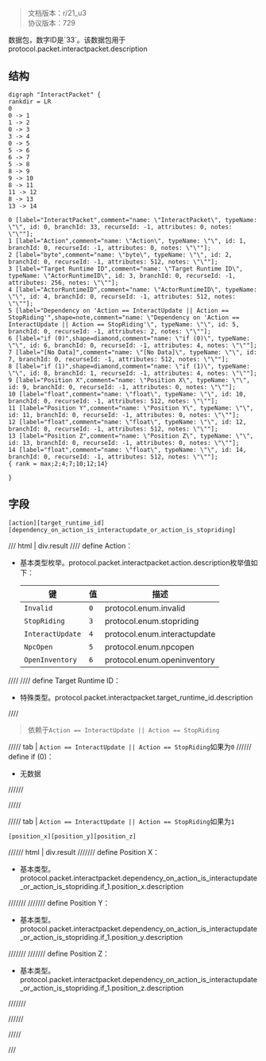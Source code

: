 # <!-- md:samp InteractPacket -->

> 文档版本：r/21_u3<br/>协议版本：729

<!-- md:samp InteractPacket -->数据包，数字ID是`33`。该数据包用于protocol.packet.interactpacket.description

## 结构

```viz
digraph "InteractPacket" {
rankdir = LR
0
0 -> 1
1 -> 2
0 -> 3
3 -> 4
0 -> 5
5 -> 6
6 -> 7
5 -> 8
8 -> 9
9 -> 10
8 -> 11
11 -> 12
8 -> 13
13 -> 14

0 [label="InteractPacket",comment="name: \"InteractPacket\", typeName: \"\", id: 0, branchId: 33, recurseId: -1, attributes: 0, notes: \"\""];
1 [label="Action",comment="name: \"Action\", typeName: \"\", id: 1, branchId: 0, recurseId: -1, attributes: 0, notes: \"\""];
2 [label="byte",comment="name: \"byte\", typeName: \"\", id: 2, branchId: 0, recurseId: -1, attributes: 512, notes: \"\""];
3 [label="Target Runtime ID",comment="name: \"Target Runtime ID\", typeName: \"ActorRuntimeID\", id: 3, branchId: 0, recurseId: -1, attributes: 256, notes: \"\""];
4 [label="ActorRuntimeID",comment="name: \"ActorRuntimeID\", typeName: \"\", id: 4, branchId: 0, recurseId: -1, attributes: 512, notes: \"\""];
5 [label="Dependency on 'Action == InteractUpdate || Action == StopRiding'",shape=note,comment="name: \"Dependency on 'Action == InteractUpdate || Action == StopRiding'\", typeName: \"\", id: 5, branchId: 0, recurseId: -1, attributes: 2, notes: \"\""];
6 [label="if (0)",shape=diamond,comment="name: \"if (0)\", typeName: \"\", id: 6, branchId: 0, recurseId: -1, attributes: 4, notes: \"\""];
7 [label="[No Data]",comment="name: \"[No Data]\", typeName: \"\", id: 7, branchId: 0, recurseId: -1, attributes: 512, notes: \"\""];
8 [label="if (1)",shape=diamond,comment="name: \"if (1)\", typeName: \"\", id: 8, branchId: 1, recurseId: -1, attributes: 4, notes: \"\""];
9 [label="Position X",comment="name: \"Position X\", typeName: \"\", id: 9, branchId: 0, recurseId: -1, attributes: 0, notes: \"\""];
10 [label="float",comment="name: \"float\", typeName: \"\", id: 10, branchId: 0, recurseId: -1, attributes: 512, notes: \"\""];
11 [label="Position Y",comment="name: \"Position Y\", typeName: \"\", id: 11, branchId: 0, recurseId: -1, attributes: 0, notes: \"\""];
12 [label="float",comment="name: \"float\", typeName: \"\", id: 12, branchId: 0, recurseId: -1, attributes: 512, notes: \"\""];
13 [label="Position Z",comment="name: \"Position Z\", typeName: \"\", id: 13, branchId: 0, recurseId: -1, attributes: 0, notes: \"\""];
14 [label="float",comment="name: \"float\", typeName: \"\", id: 14, branchId: 0, recurseId: -1, attributes: 512, notes: \"\""];
{ rank = max;2;4;7;10;12;14}

}

```

## 字段

```title='InteractPacket'
[action][target_runtime_id][dependency_on_action_is_interactupdate_or_action_is_stopriding]
```

/// html | div.result
//// define
Action：<!-- md:samp byte -->

- 基本类型枚举。protocol.packet.interactpacket.action.description枚举值如下：

  |键|值|描述|
  |---|---|---|
  |`Invalid`|`0`|protocol.enum.invalid|
  |`StopRiding`|`3`|protocol.enum.stopriding|
  |`InteractUpdate`|`4`|protocol.enum.interactupdate|
  |`NpcOpen`|`5`|protocol.enum.npcopen|
  |`OpenInventory`|`6`|protocol.enum.openinventory|



////
//// define
Target Runtime ID：[<!-- md:samp ActorRuntimeID -->](../types/actorruntimeid.md)

- 特殊类型。protocol.packet.interactpacket.target_runtime_id.description


////
> 依赖于`Action == InteractUpdate || Action == StopRiding`

///// tab | `Action == InteractUpdate || Action == StopRiding`如果为`0`
////// define
if (0)：<!-- md:samp [No Data] -->

- 无数据


//////

/////

///// tab | `Action == InteractUpdate || Action == StopRiding`如果为`1`
```title='if (1)'
[position_x][position_y][position_z]
```

////// html | div.result
/////// define
Position X：<!-- md:samp float -->

- 基本类型。protocol.packet.interactpacket.dependency_on_action_is_interactupdate_or_action_is_stopriding.if_1.position_x.description


///////
/////// define
Position Y：<!-- md:samp float -->

- 基本类型。protocol.packet.interactpacket.dependency_on_action_is_interactupdate_or_action_is_stopriding.if_1.position_y.description


///////
/////// define
Position Z：<!-- md:samp float -->

- 基本类型。protocol.packet.interactpacket.dependency_on_action_is_interactupdate_or_action_is_stopriding.if_1.position_z.description


///////

//////

/////

///

